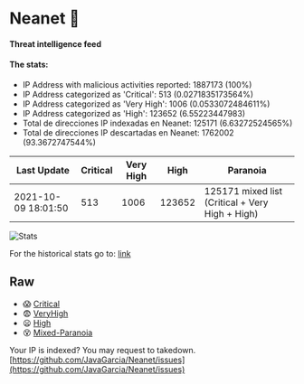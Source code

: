 # Neanet :hocho:
#### Threat intelligence feed
#### The stats:

- IP Address with malicious activities reported: 1887173 (100%)
- IP Address categorized as 'Critical':  513 (0.0271835173564%)
- IP Address categorized as 'Very High':  1006 (0.0533072484611%)
- IP Address categorized as 'High':  123652 (6.55223447983)
- Total de direcciones IP indexadas en Neanet:  125171 (6.63272524565%)
- Total de direcciones IP descartadas en Neanet:  1762002 (93.3672747544%)

| Last Update | Critical | Very High | High | Paranoia |
| --- | --- | --- | --- | --- |
| 2021-10-09 18:01:50 | 513 | 1006 | 123652 | 125171 mixed list (Critical + Very High + High)|

![Stats](https://docs.google.com/spreadsheets/d/e/2PACX-1vSnaNMIXVabIpDJjufMlzH7poXnshF3mgd8Is1g9ytUEzVsP5my4Trn8f-xkoLLQ38xpL3HtmUexLo6/pubchart?oid=501124687&format=image)

For the historical stats go to: [link](/stats.csv)
## Raw
- :scream: [Critical](https://raw.githubusercontent.com/JavaGarcia/Neanet/master/blacklists/neanet_critical.txt)
- :fearful: [VeryHigh](https://raw.githubusercontent.com/JavaGarcia/Neanet/master/blacklists/neanet_veryHigh.txtt)
- :frowning: [High](https://raw.githubusercontent.com/JavaGarcia/Neanet/master/blacklists/neanet_high.txt)
- :dizzy_face: [Mixed-Paranoia](https://raw.githubusercontent.com/JavaGarcia/Neanet/master/blacklists/neanet_all.txt)


Your IP is indexed? You may request to takedown. [https://github.com/JavaGarcia/Neanet/issues](https://github.com/JavaGarcia/Neanet/issues)































































































































































































































































































































































































































































































































































































































































































































































































































































































































































































































































































































































































































































































































































































































































































































































































































































































































































































































































































































































































































































































































































































































































































































































































































































































































































































































































































































































































































































































































































































































































































































































































































































































































































































































































































































































































































































































































































































































































































































































































































































































































































































































































































































































































































































































































































































































































































































































































































































































































































































































































































































































































































































































































































































































































































































































































































































































































































































































































































































































































































































































































































































































































































































































































































































































































































































































































































































































































































































































































































































































































































































































































































































































































































































































































































































































































































































































































































































































































































































































































































































































































































































































































































































































































































































































































































































































































































































































































































































































































































































































































































































































































































































































































































































































































































































































